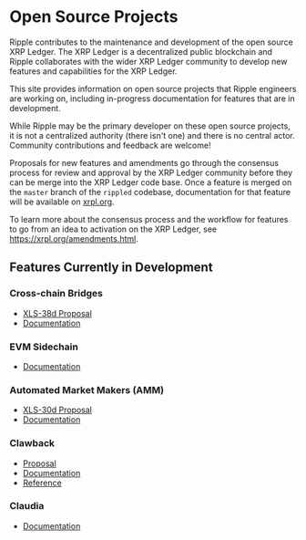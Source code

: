 # Open Source Projects

Ripple contributes to the maintenance and development of the open source XRP Ledger. The XRP Ledger is a decentralized public blockchain and Ripple collaborates with the wider XRP Ledger community to develop new features and capabilities for the XRP Ledger.

This site provides information on open source projects that Ripple engineers are working on, including in-progress documentation for features that are in development. 

While Ripple may be the primary developer on these open source projects, it is not a centralized authority (there isn't one) and  there is no central actor. Community contributions and feedback are welcome!

Proposals for new features and amendments go through the consensus process for review and approval by the XRP Ledger community before they can be merge into the XRP Ledger code base. Once a feature is merged on the `master` branch of the `rippled` codebase, documentation for that feature will be available on [xrpl.org](https://xrpl.org).

To learn more about the consensus process and the workflow for features to go from an idea to activation on the XRP Ledger, see <https://xrpl.org/amendments.html>.

## Features Currently in Development

### Cross-chain Bridges

- [XLS-38d Proposal](https://github.com/XRPLF/XRPL-Standards/discussions/92)
- [Documentation](xls-38d-cross-chain-bridge/cross-chain-bridges.md)

### EVM Sidechain

- [Documentation](evm-sidechain/intro-to-evm-sidechain.md)


### Automated Market Makers (AMM)

  - [XLS-30d Proposal](https://github.com/XRPLF/XRPL-Standards/discussions/78)
  - [Documentation](./xls-30d-amm/amm-uc.md)


### Clawback
  - [Proposal](https://github.com/XRPLF/XRPL-Standards/tree/master/XLS-39d-clawback)
  - [Documentation](./clawback/clawback-of-issued-currency.md)
  - [Reference](./clawback/clawback.md)


### Claudia
- [Documentation](claudia/claudia.md)
